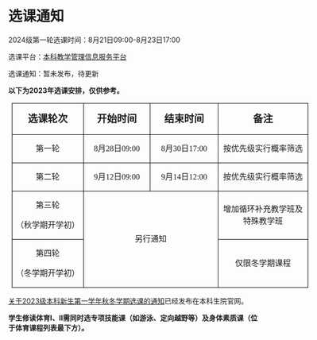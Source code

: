 # 选课通知

2024级第一轮选课时间：8月21日09:00-8月23日17:00

选课平台：[本科教学管理信息服务平台](http://zdbk.zju.edu.cn/)

选课通知：暂未发布，待更新

**以下为2023年选课安排，仅供参考。**

<table class="MsoNormalTable" border="1" cellspacing="0" cellpadding="0" width="895" style="width:597px;border:none;margin-left:7px;"><tbody><tr style="mso-yfti-irow:0;mso-yfti-firstrow:yes;height:1.0cm"><td width="215" style="width:143px;border:solid #000 1px;padding:0cm 7px 0cm 7px;height:1.0cm"><p class="MsoNormal" style="text-align:center;line-height:150%;mso-pagination:widow-orphan;layout-grid-mode:char;text-align:center;"><strong><span style="font-size:20px;line-height:150%;font-family:仿宋;">选课轮次</span></strong></p></td><td width="199" style="width:132px;border:solid #000 1px;border-left:none;mso-border-left-alt:solid #000 1px;padding:0cm 7px 0cm 7px;height:1.0cm"><p class="MsoNormal" style="text-align:center;line-height:150%;mso-pagination:widow-orphan;layout-grid-mode:char;text-align:center;"><strong><span style="font-size:20px;line-height:150%;font-family:仿宋;">开始时间</span></strong></p></td><td width="201" style="width:134px;border:solid #000 1px;border-left:none;mso-border-left-alt:solid #000 1px;padding:0cm 7px 0cm 7px;height:1.0cm"><p class="MsoNormal" style="text-align:center;line-height:150%;mso-pagination:widow-orphan;layout-grid-mode:char;text-align:center;"><strong><span style="font-size:20px;line-height:150%;font-family:仿宋;">结束时间</span></strong></p></td><td width="281" style="width:188px;border:solid #000 1px;border-left:none;mso-border-left-alt:solid #000 1px;padding:0cm 7px 0cm 7px;height:1.0cm"><p class="MsoNormal" style="text-align:center;line-height:150%;mso-pagination:widow-orphan;layout-grid-mode:char;text-align:center;"><strong><span style="font-size:20px;line-height:150%;font-family:仿宋;">备注</span></strong></p></td></tr><tr style="mso-yfti-irow:1;height:1.0cm"><td width="215" style="width:143px;border:solid #000 1px;border-top:none;mso-border-top-alt:solid #000 1px;padding:0cm 7px 0cm 7px;height:1.0cm"><p class="MsoNormal" style="text-align:center;line-height:150%;mso-pagination:widow-orphan;layout-grid-mode:char;text-align:center;"><span style="font-size:16px;line-height:150%;font-family:仿宋;">第一轮</span></p></td><td width="199" style="width:132px;border-top:none;border-left:none;border-bottom:solid #000 1px;border-right:solid #000 1px;mso-border-top-alt:solid #000 1px;mso-border-left-alt:solid #000 1px;padding:0cm 7px 0cm 7px;height:1.0cm"><p class="MsoNormal" style="text-align:center;line-height:150%;mso-pagination:widow-orphan;layout-grid-mode:char;text-align:center;"><span lang="EN-US" style="font-size:16px;line-height:150%;font-family:仿宋;">8</span><span style="font-size:16px;line-height:150%;font-family:仿宋;">月<span lang="EN-US">28</span>日<span lang="EN-US">09:00</span></span></p></td><td width="201" style="width:134px;border-top:none;border-left:none;border-bottom:solid #000 1px;border-right:solid #000 1px;mso-border-top-alt:solid #000 1px;mso-border-left-alt:solid #000 1px;padding:0cm 7px 0cm 7px;height:1.0cm"><p class="MsoNormal" style="text-align:center;line-height:150%;mso-pagination:widow-orphan;layout-grid-mode:char;text-align:center;"><span lang="EN-US" style="font-size:16px;line-height:150%;font-family:仿宋;">8</span><span style="font-size:16px;line-height:150%;font-family:仿宋;">月<span lang="EN-US">30</span>日<span lang="EN-US">17:00</span></span></p></td><td width="281" style="width:188px;border-top:none;border-left:none;border-bottom:solid #000 1px;border-right:solid #000 1px;mso-border-top-alt:solid #000 1px;mso-border-left-alt:solid #000 1px;padding:0cm 7px 0cm 7px;height:1.0cm"><p class="MsoNormal" style="text-align:center;line-height:150%;mso-pagination:widow-orphan;layout-grid-mode:char;text-align:center;"><span style="font-size:16px;line-height:150%;font-family:仿宋;">按优先级实行概率筛选</span></p></td></tr><tr style="mso-yfti-irow:2;height:1.0cm"><td width="215" style="width:143px;border:solid #000 1px;border-top:none;mso-border-top-alt:solid #000 1px;padding:0cm 7px 0cm 7px;height:1.0cm"><p class="MsoNormal" style="text-align:center;line-height:150%;mso-pagination:widow-orphan;layout-grid-mode:char;text-align:center;"><span style="font-size:16px;line-height:150%;font-family:仿宋;">第二轮</span></p></td><td width="199" style="width:132px;border-top:none;border-left:none;border-bottom:solid #000 1px;border-right:solid #000 1px;mso-border-top-alt:solid #000 1px;mso-border-left-alt:solid #000 1px;padding:0cm 7px 0cm 7px;height:1.0cm"><p class="MsoNormal" style="text-align:center;line-height:150%;mso-pagination:widow-orphan;layout-grid-mode:char;text-align:center;"><span lang="EN-US" style="font-size:16px;line-height:150%;font-family:仿宋;">9</span><span style="font-size:16px;line-height:150%;font-family:仿宋;">月<span lang="EN-US">12</span>日<span lang="EN-US">09:00</span></span></p></td><td width="201" style="width:134px;border-top:none;border-left:none;border-bottom:solid #000 1px;border-right:solid #000 1px;mso-border-top-alt:solid #000 1px;mso-border-left-alt:solid #000 1px;padding:0cm 7px 0cm 7px;height:1.0cm"><p class="MsoNormal" style="text-align:center;line-height:150%;mso-pagination:widow-orphan;layout-grid-mode:char;text-align:center;"><span lang="EN-US" style="font-size:16px;line-height:150%;font-family:仿宋;">9</span><span style="font-size:16px;line-height:150%;font-family:仿宋;">月<span lang="EN-US">14</span>日<span lang="EN-US">12:00</span></span></p></td><td width="281" style="width:188px;border-top:none;border-left:none;border-bottom:solid #000 1px;border-right:solid #000 1px;mso-border-top-alt:solid #000 1px;mso-border-left-alt:solid #000 1px;padding:0cm 7px 0cm 7px;height:1.0cm"><p class="MsoNormal" style="text-align:center;line-height:150%;mso-pagination:widow-orphan;layout-grid-mode:char;text-align:center;"><span style="font-size:16px;line-height:150%;font-family:仿宋;">按优先级实行概率筛选</span></p></td></tr><tr style="mso-yfti-irow:3;height:2.0cm"><td width="215" style="width:143px;border:solid #000 1px;border-top:none;mso-border-top-alt:solid #000 1px;padding:0cm 7px 0cm 7px;height:2.0cm"><p class="MsoNormal" style="text-align:center;line-height:150%;mso-pagination:widow-orphan;layout-grid-mode:char;text-align:center;"><span style="font-size:16px;line-height:150%;font-family:仿宋;">第三轮</span></p><p class="MsoNormal" style="text-align:center;line-height:150%;mso-pagination:widow-orphan;layout-grid-mode:char;text-align:center;"><span style="font-size:16px;line-height:150%;font-family:仿宋;">（秋学期开学初）</span></p></td><td width="399" colspan="2" rowspan="2" style="width:266px;border-top:none;border-left:none;border-bottom:solid #000 1px;border-right:solid #000 1px;mso-border-top-alt:solid #000 1px;mso-border-left-alt:solid #000 1px;padding:0cm 7px 0cm 7px;height:2.0cm"><p class="MsoNormal" style="text-align:center;line-height:150%;mso-pagination:widow-orphan;layout-grid-mode:char;text-align:center;"><span style="font-size:16px;line-height:150%;font-family:仿宋;">另行通知</span></p></td><td width="281" style="width:188px;border-top:none;border-left:none;border-bottom:solid #000 1px;border-right:solid #000 1px;mso-border-top-alt:solid #000 1px;mso-border-left-alt:solid #000 1px;padding:0cm 7px 0cm 7px;height:2.0cm"><p class="MsoNormal" style="text-align:center;line-height:150%;mso-pagination:widow-orphan;layout-grid-mode:char;text-align:center;"><span style="font-size:16px;line-height:150%;font-family:仿宋;">增加循环补充教学班及特殊教学班</span></p></td></tr><tr style="mso-yfti-irow:4;mso-yfti-lastrow:yes;height:1.0cm"><td width="215" style="width:143px;border:solid #000 1px;border-top:none;mso-border-top-alt:solid #000 1px;padding:0cm 7px 0cm 7px;height:1.0cm"><p class="MsoNormal" style="text-align:center;line-height:150%;mso-pagination:widow-orphan;layout-grid-mode:char;text-align:center;"><span style="font-size:16px;line-height:150%;font-family:仿宋;">第四轮</span></p><p class="MsoNormal" style="text-align:center;line-height:150%;mso-pagination:widow-orphan;layout-grid-mode:char;text-align:center;"><span style="font-size:16px;line-height:150%;font-family:仿宋;">（冬学期开学初）</span></p></td><td width="281" style="width:188px;border-top:none;border-left:none;border-bottom:solid #000 1px;border-right:solid #000 1px;mso-border-top-alt:solid #000 1px;mso-border-left-alt:solid #000 1px;padding:0cm 7px 0cm 7px;height:1.0cm"><p class="MsoNormal" style="text-align:center;line-height:150%;mso-pagination:widow-orphan;layout-grid-mode:char;text-align:center;"><span style="font-size:16px;line-height:150%;font-family:仿宋;">仅限冬学期课程</span></p></td></tr></tbody></table>


[关于2023级本科新生第一学年秋冬学期选课的通知](http://bksy.zju.edu.cn/2023/0805/c28418a2787833/page.htm)已经发布在本科生院官网。

**学生修读体育Ⅰ、Ⅱ需同时选专项技能课（如游泳、定向越野等）及身体素质课（位于体育课程列表最下方）。**
